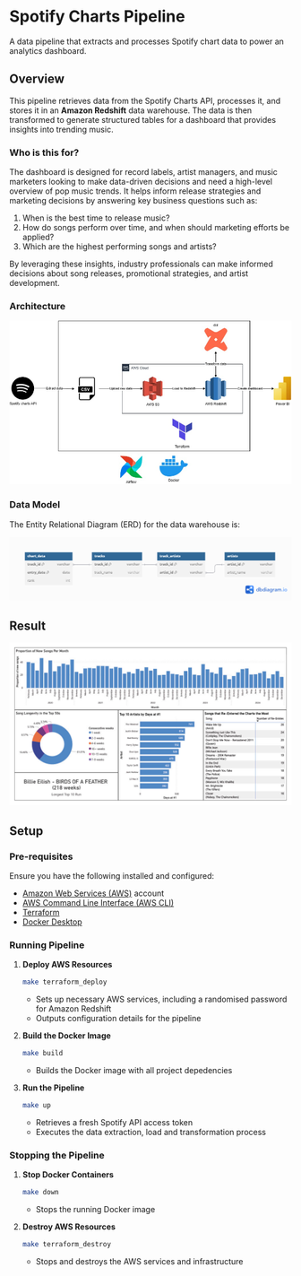 # Spotify Charts Pipeline

A data pipeline that extracts and processes Spotify chart data to power an analytics dashboard.

## Overview

This pipeline retrieves data from the Spotify Charts API, processes it, and stores it in an **Amazon Redshift** data warehouse. The data is then transformed to generate structured tables for a dashboard that provides insights into trending music.

### Who is this for?

The dashboard is designed for record labels, artist managers, and music marketers looking to make data-driven decisions and need a high-level overview of pop music trends. It helps inform release strategies and marketing decisions by answering key business questions such as:

1. When is the best time to release music?
2. How do songs perform over time, and when should marketing efforts be applied?
3. Which are the highest performing songs and artists?

By leveraging these insights, industry professionals can make informed decisions about song releases, promotional strategies, and artist development.

### Architecture

![image info](./images/architecture.jpg)

### Data Model

The Entity Relational Diagram (ERD) for the data warehouse is:

![image info](./images/db_diagram.png)

## Result

![image info](./images/dashboard.jpg)

## Setup

### Pre-requisites

Ensure you have the following installed and configured:
- [Amazon Web Services (AWS)](https://aws.amazon.com/resources/create-account/) account
- [AWS Command Line Interface (AWS CLI)](https://docs.aws.amazon.com/streams/latest/dev/setup-awscli.html)
- [Terraform](https://developer.hashicorp.com/terraform/tutorials/aws-get-started/install-cli)
- [Docker Desktop](https://www.docker.com/get-started/)

### Running Pipeline

1. **Deploy AWS Resources**
    ```sh
    make terraform_deploy
    ```
    - Sets up necessary AWS services, including a randomised password for Amazon Redshift
    - Outputs configuration details for the pipeline

2. **Build the Docker Image**
    ```sh
    make build
    ```
    - Builds the Docker image with all project depedencies

3. **Run the Pipeline**
    ```sh
    make up
    ```
    - Retrieves a fresh Spotify API access token
    - Executes the data extraction, load and transformation process

### Stopping the Pipeline

1. **Stop Docker Containers**
    ```sh
    make down
    ```
    - Stops the running Docker image

2. **Destroy AWS Resources**
    ```sh
    make terraform_destroy
    ```
    - Stops and destroys the AWS services and infrastructure

